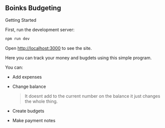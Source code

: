 ## Boinks Budgeting

Getting Started

First, run the development server:

```bash
npm run dev
```

Open [http://localhost:3000](http://localhost:3000) to see the site.

Here you can track your money and bugdets using this simple program.

You can:

- Add expenses
- Change balance

  > It doesnt add to the current number on the balance it just changes the whole thing.

- Create budgets
- Make payment notes
